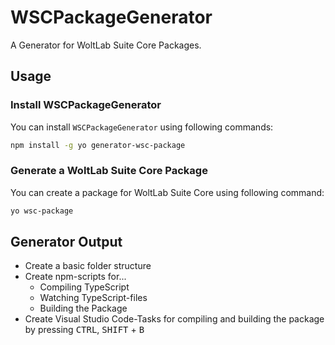 # WSCPackageGenerator
A Generator for WoltLab Suite Core Packages.

## Usage
### Install WSCPackageGenerator
You can install `WSCPackageGenerator` using following commands:

```bash
npm install -g yo generator-wsc-package
```

### Generate a WoltLab Suite Core Package
You can create a package for WoltLab Suite Core using following command:

```bash
yo wsc-package
```

## Generator Output
  - Create a basic folder structure
  - Create npm-scripts for...
    - Compiling TypeScript
    - Watching TypeScript-files
    - Building the Package
  - Create Visual Studio Code-Tasks for compiling and building the package by pressing <kbd>CTRL</kbd>, <kbd>SHIFT</kbd> + <kbd>B</kbd>